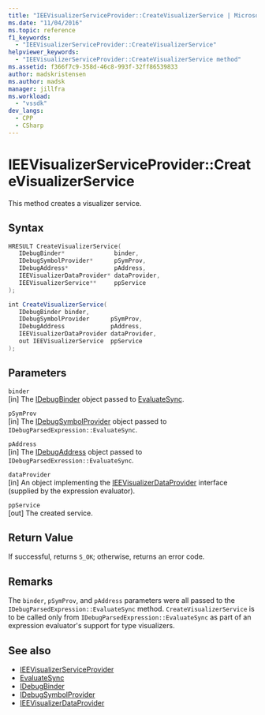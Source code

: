 ```yaml
---
title: "IEEVisualizerServiceProvider::CreateVisualizerService | Microsoft Docs"
ms.date: "11/04/2016"
ms.topic: reference
f1_keywords:
  - "IEEVisualizerServiceProvider::CreateVisualizerService"
helpviewer_keywords:
  - "IEEVisualizerServiceProvider::CreateVisualizerService method"
ms.assetid: f366f7c9-358d-46c8-993f-32ff86539833
author: madskristensen
ms.author: madsk
manager: jillfra
ms.workload:
  - "vssdk"
dev_langs:
  - CPP
  - CSharp
---
```

# IEEVisualizerServiceProvider::CreateVisualizerService
This method creates a visualizer service.

## Syntax

```cpp
HRESULT CreateVisualizerService(
   IDebugBinder*              binder,
   IDebugSymbolProvider*      pSymProv,
   IDebugAddress*             pAddress,
   IEEVisualizerDataProvider* dataProvider,
   IEEVisualizerService**     ppService
);
```

```csharp
int CreateVisualizerService(
   IDebugBinder binder,
   IDebugSymbolProvider      pSymProv,
   IDebugAddress             pAddress,
   IEEVisualizerDataProvider dataProvider,
   out IEEVisualizerService  ppService
);
```

## Parameters
`binder`\
[in] The [IDebugBinder](../../../extensibility/debugger/reference/idebugbinder.md) object passed to [EvaluateSync](../../../extensibility/debugger/reference/idebugparsedexpression-evaluatesync.md).

`pSymProv`\
[in] The [IDebugSymbolProvider](../../../extensibility/debugger/reference/idebugsymbolprovider.md) object passed to `IDebugParsedExpression::EvaluateSync`.

`pAddress`\
[in] The [IDebugAddress](../../../extensibility/debugger/reference/idebugaddress.md) object passed to `IDebugParsedExression::EvaluateSync`.

`dataProvider`\
[in] An object implementing the [IEEVisualizerDataProvider](../../../extensibility/debugger/reference/ieevisualizerdataprovider.md) interface (supplied by the expression evaluator).

`ppService`\
[out] The created service.

## Return Value
 If successful, returns `S_OK`; otherwise, returns an error code.

## Remarks
 The `binder`, `pSymProv`, and `pAddress` parameters were all passed to the `IDebugParsedExpression::EvaluateSync` method. `CreateVisualizerService` is to be called only from `IDebugParsedExpression::EvaluateSync` as part of an expression evaluator's support for type visualizers.

## See also
- [IEEVisualizerServiceProvider](../../../extensibility/debugger/reference/ieevisualizerserviceprovider.md)
- [EvaluateSync](../../../extensibility/debugger/reference/idebugparsedexpression-evaluatesync.md)
- [IDebugBinder](../../../extensibility/debugger/reference/idebugbinder.md)
- [IDebugSymbolProvider](../../../extensibility/debugger/reference/idebugsymbolprovider.md)
- [IEEVisualizerDataProvider](../../../extensibility/debugger/reference/ieevisualizerdataprovider.md)